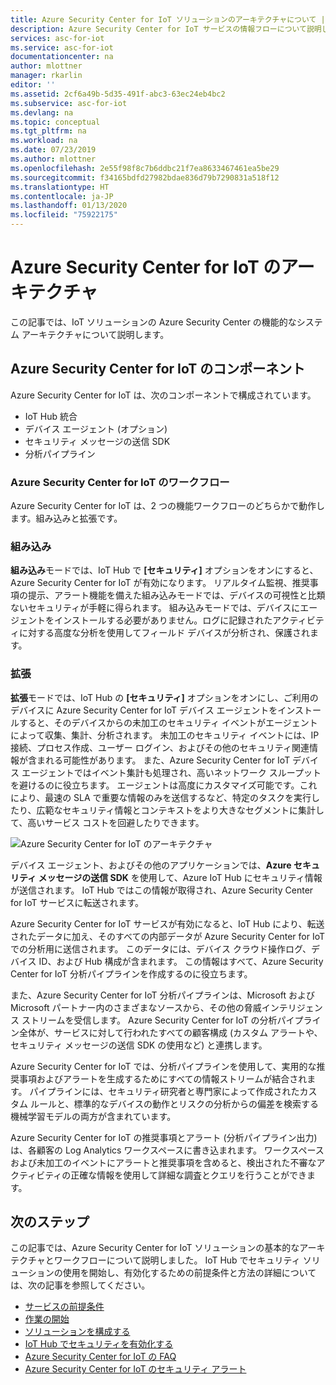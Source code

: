 ```yaml
---
title: Azure Security Center for IoT ソリューションのアーキテクチャについて | Microsoft Docs
description: Azure Security Center for IoT サービスの情報フローについて説明します。
services: asc-for-iot
ms.service: asc-for-iot
documentationcenter: na
author: mlottner
manager: rkarlin
editor: ''
ms.assetid: 2cf6a49b-5d35-491f-abc3-63ec24eb4bc2
ms.subservice: asc-for-iot
ms.devlang: na
ms.topic: conceptual
ms.tgt_pltfrm: na
ms.workload: na
ms.date: 07/23/2019
ms.author: mlottner
ms.openlocfilehash: 2e55f98f8c7b6ddbc21f7ea8633467461ea5be29
ms.sourcegitcommit: f34165bdfd27982bdae836d79b7290831a518f12
ms.translationtype: HT
ms.contentlocale: ja-JP
ms.lasthandoff: 01/13/2020
ms.locfileid: "75922175"
---
```

# <a name="azure-security-center-for-iot-architecture"></a>Azure Security Center for IoT のアーキテクチャ

この記事では、IoT ソリューションの Azure Security Center の機能的なシステム アーキテクチャについて説明します。 

## <a name="azure-security-center-for-iot-components"></a>Azure Security Center for IoT のコンポーネント

Azure Security Center for IoT は、次のコンポーネントで構成されています。
- IoT Hub 統合
- デバイス エージェント (オプション)
- セキュリティ メッセージの送信 SDK
- 分析パイプライン
 
### <a name="azure-security-center-for-iot-workflows"></a>Azure Security Center for IoT のワークフロー

Azure Security Center for IoT は、2 つの機能ワークフローのどちらかで動作します。組み込みと拡張です。  

### <a name="built-in"></a>組み込み
**組み込み**モードでは、IoT Hub で **[セキュリティ]** オプションをオンにすると、Azure Security Center for IoT が有効になります。 リアルタイム監視、推奨事項の提示、アラート機能を備えた組み込みモードでは、デバイスの可視性と比類ないセキュリティが手軽に得られます。 組み込みモードでは、デバイスにエージェントをインストールする必要がありません。ログに記録されたアクティビティに対する高度な分析を使用してフィールド デバイスが分析され、保護されます。 

### <a name="enhanced"></a>拡張 
**拡張**モードでは、IoT Hub の **[セキュリティ]** オプションをオンにし、ご利用のデバイスに Azure Security Center for IoT デバイス エージェントをインストールすると、そのデバイスからの未加工のセキュリティ イベントがエージェントによって収集、集計、分析されます。 未加工のセキュリティ イベントには、IP 接続、プロセス作成、ユーザー ログイン、およびその他のセキュリティ関連情報が含まれる可能性があります。 また、Azure Security Center for IoT デバイス エージェントではイベント集計も処理され、高いネットワーク スループットを避けるのに役立ちます。 エージェントは高度にカスタマイズ可能です。これにより、最速の SLA で重要な情報のみを送信するなど、特定のタスクを実行したり、広範なセキュリティ情報とコンテキストをより大きなセグメントに集計して、高いサービス コストを回避したりできます。

![Azure Security Center for IoT のアーキテクチャ](./media/architecture/azure-iot-security-architecture.png)
 
デバイス エージェント、およびその他のアプリケーションでは、**Azure セキュリティ メッセージの送信 SDK** を使用して、Azure IoT Hub にセキュリティ情報が送信されます。 IoT Hub ではこの情報が取得され、Azure Security Center for IoT サービスに転送されます。

Azure Security Center for IoT サービスが有効になると、IoT Hub により、転送されたデータに加え、そのすべての内部データが Azure Security Center for IoT での分析用に送信されます。 このデータには、デバイス クラウド操作ログ、デバイス ID、および Hub 構成が含まれます。 この情報はすべて、Azure Security Center for IoT 分析パイプラインを作成するのに役立ちます。
 
また、Azure Security Center for IoT 分析パイプラインは、Microsoft および Microsoft パートナー内のさまざまなソースから、その他の脅威インテリジェンス ストリームを受信します。 Azure Security Center for IoT の分析パイプライン全体が、サービスに対して行われたすべての顧客構成 (カスタム アラートや、セキュリティ メッセージの送信 SDK の使用など) と連携します。
 
Azure Security Center for IoT では、分析パイプラインを使用して、実用的な推奨事項およびアラートを生成するためにすべての情報ストリームが結合されます。 パイプラインには、セキュリティ研究者と専門家によって作成されたカスタム ルールと、標準的なデバイスの動作とリスクの分析からの偏差を検索する機械学習モデルの両方が含まれています。
 
Azure Security Center for IoT の推奨事項とアラート (分析パイプライン出力) は、各顧客の Log Analytics ワークスペースに書き込まれます。 ワークスペースおよび未加工のイベントにアラートと推奨事項を含めると、検出された不審なアクティビティの正確な情報を使用して詳細な調査とクエリを行うことができます。  

## <a name="next-steps"></a>次のステップ

この記事では、Azure Security Center for IoT ソリューションの基本的なアーキテクチャとワークフローについて説明しました。 IoT Hub でセキュリティ ソリューションの使用を開始し、有効化するための前提条件と方法の詳細については、次の記事を参照してください。

- [サービスの前提条件](service-prerequisites.md)
- [作業の開始](getting-started.md)
- [ソリューションを構成する](quickstart-configure-your-solution.md)
- [IoT Hub でセキュリティを有効化する](quickstart-onboard-iot-hub.md)
- [Azure Security Center for IoT の FAQ](resources-frequently-asked-questions.md)
- [Azure Security Center for IoT のセキュリティ アラート](concept-security-alerts.md)
